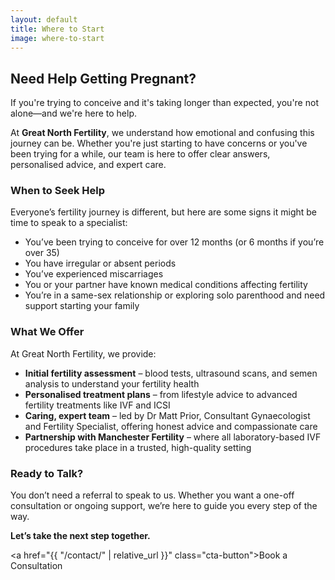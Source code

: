 ```yaml
---
layout: default
title: Where to Start
image: where-to-start
---
```


## Need Help Getting Pregnant?

If you're trying to conceive and it's taking longer than expected, you're not alone—and we're here to help.

At **Great North Fertility**, we understand how emotional and confusing this journey can be. Whether you're just starting to have concerns or you've been trying for a while, our team is here to offer clear answers, personalised advice, and expert care.

### When to Seek Help

Everyone’s fertility journey is different, but here are some signs it might be time to speak to a specialist:

* You’ve been trying to conceive for over 12 months (or 6 months if you’re over 35)
* You have irregular or absent periods
* You’ve experienced miscarriages
* You or your partner have known medical conditions affecting fertility
* You’re in a same-sex relationship or exploring solo parenthood and need support starting your family

### What We Offer

At Great North Fertility, we provide:

* **Initial fertility assessment** – blood tests, ultrasound scans, and semen analysis to understand your fertility health
* **Personalised treatment plans** – from lifestyle advice to advanced fertility treatments like IVF and ICSI
* **Caring, expert team** – led by Dr Matt Prior, Consultant Gynaecologist and Fertility Specialist, offering honest advice and compassionate care
* **Partnership with Manchester Fertility** – where all laboratory-based IVF procedures take place in a trusted, high-quality setting

### Ready to Talk?

You don’t need a referral to speak to us. Whether you want a one-off consultation or ongoing support, we’re here to guide you every step of the way.

**Let’s take the next step together.**

<a href="{{ "/contact/" | relative_url }}" class="cta-button">Book a Consultation</a>